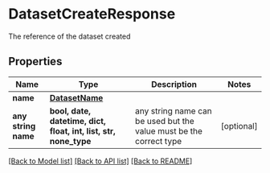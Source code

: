 # DatasetCreateResponse

The reference of the dataset created

## Properties
Name | Type | Description | Notes
------------ | ------------- | ------------- | -------------
**name** | [**DatasetName**](DatasetName.md) |  | 
**any string name** | **bool, date, datetime, dict, float, int, list, str, none_type** | any string name can be used but the value must be the correct type | [optional]

[[Back to Model list]](../README.md#documentation-for-models) [[Back to API list]](../README.md#documentation-for-api-endpoints) [[Back to README]](../README.md)


